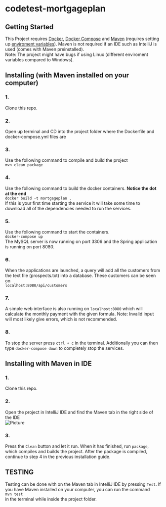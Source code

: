# codetest-mortgageplan

## Getting Started
This Project requires [Docker](https://www.docker.com/), [Docker Compose](https://docs.docker.com/compose/) and [Maven](https://maven.apache.org/download.cgi) (requires setting up [enviroment variables](https://mkyong.com/maven/how-to-install-maven-in-windows/)). Maven is not required if an IDE such as IntelliJ is used (comes with Maven preinstalled).  
Note: The project might have bugs if using Linux (different enviroment variables compared to Windows).

## Installing (with Maven installed on your computer)
### 1.
Clone this repo.
### 2.
Open up terminal and CD into the project folder where the Dockerfile and docker-compose.yml files are
### 3.
Use the following command to compile and build the project  
`mvn clean package`
### 4.
Use the following command to build the docker containers. **Notice the dot at the end**  
`docker build -t mortgageplan .`  
If this is your first time starting the service it will take some time to download all of the dependencies needed to run the services.
### 5.
Use the following command to start the containers.  
`docker-compose up`  
The MySQL server is now running on port 3306 and the Spring application is running on port 8080.
### 6.
When the applications are launched, a query will add all the customers from the text file (prospects.txt) into a database. These customers can be seen on  
`localhost:8080/api/customers`
### 7.
A simple web interface is also running on `localhost:8080` which will calculate the monthly payment with the given formula. Note: Invalid input will most likely give errors, which is not recommended.
### 8.
To stop the server press `ctrl + c` in the terminal. Additionally you can then type `docker-compose down` to completely stop the services.

## Installing with Maven in IDE
### 1.
Clone this repo.
### 2.
Open the project in IntelliJ IDE and find the Maven tab in the right side of the IDE  
![Picture](https://i.imgur.com/VsMDNEw.png)
### 3.
Press the `Clean` button and let it run. When it has finished, run `package`, which compiles and builds the project. After the package is compiled, continue to step 4 in the previous installation guide.

## TESTING
Testing can be done with on the Maven tab in IntelliJ IDE by pressing `Test`. If you have Maven installed on your computer, you can run the command  
`mvn test`  
in the terminal while inside the project folder.
